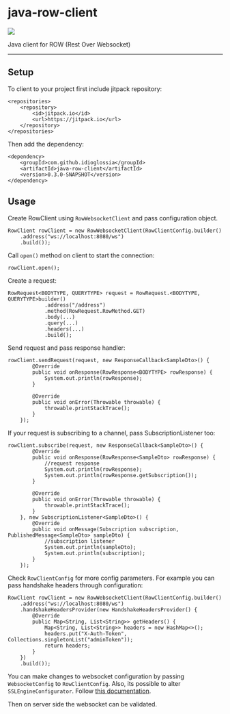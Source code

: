# java-row-client
[![](https://jitpack.io/v/idioglossia/java-row-client.svg)](https://jitpack.io/#idioglossia/java-row-client)

Java client for ROW (Rest Over Websocket)

---

## Setup

To client to your project first include jitpack repository:

```
<repositories>
    <repository>
        <id>jitpack.io</id>
        <url>https://jitpack.io</url>
    </repository>
</repositories>
```

Then add the dependency:

```
<dependency>
    <groupId>com.github.idioglossia</groupId>
	<artifactId>java-row-client</artifactId>
    <version>0.3.0-SNAPSHOT</version>
</dependency>
```

## Usage

Create RowClient using `RowWebsocketClient` and pass configuration object.

```
RowClient rowClient = new RowWebsocketClient(RowClientConfig.builder()
    .address("ws://localhost:8080/ws")
    .build());
```

Call `open()` method on client to start the connection:

```
rowClient.open();
```

Create a request:

```
RowRequest<BODYTYPE, QUERYTYPE> request = RowRequest.<BODYTYPE, QUERYTYPE>builder()
            .address("/address")
            .method(RowRequest.RowMethod.GET)
            .body(...)
            .query(...)
            .headers(...)
            .build();
```

Send request and pass response handler:

```
rowClient.sendRequest(request, new ResponseCallback<SampleDto>() {
        @Override
        public void onResponse(RowResponse<BODYTYPE> rowResponse) {
            System.out.println(rowResponse);
        }

        @Override
        public void onError(Throwable throwable) {
            throwable.printStackTrace();
        }
    });
```

If your request is subscribing to a channel, pass SubscriptionListener too:

```
rowClient.subscribe(request, new ResponseCallback<SampleDto>() {
        @Override
        public void onResponse(RowResponse<SampleDto> rowResponse) {
            //request response
            System.out.println(rowResponse);
            System.out.println(rowResponse.getSubscription());
        }

        @Override
        public void onError(Throwable throwable) {
            throwable.printStackTrace();
        }
    }, new SubscriptionListener<SampleDto>() {
        @Override
        public void onMessage(Subscription subscription, PublishedMessage<SampleDto> sampleDto) {
            //subscription listener
            System.out.println(sampleDto);
            System.out.println(subscription);
        }
    });
```

Check `RowClientConfig` for more config parameters. For example you can pass handshake headers through configuration:

```
RowClient rowClient = new RowWebsocketClient(RowClientConfig.builder()
    .address("ws://localhost:8080/ws")
    .handshakeHeadersProvider(new HandshakeHeadersProvider() {
        @Override
        public Map<String, List<String>> getHeaders() {
            Map<String, List<String>> headers = new HashMap<>();
            headers.put("X-Auth-Token", Collections.singletonList("adminToken"));
            return headers;
        }
    })
    .build());
```

You can make changes to websocket configuration by passing `WebsocketConfig` to `RowClientConfig`. Also, its possible to alter `SSLEngineConfigurator`. Follow [this documentation](https://tyrus-project.github.io/documentation/1.13.1/user-guide.html#d0e1128).

Then on server side the websocket can be validated.
